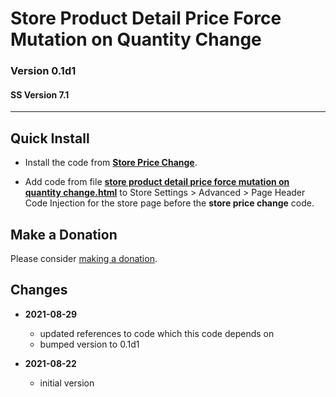 # Store Product Detail Price Force Mutation on Quantity Change

### Version 0.1d1

#### SS Version 7.1

---

## Quick Install

* Install the code from
  **[Store Price Change](https://github.com/tomsWebConsulting/twcsl/tree/main/Store%20Price%20Change#store%20price%20change)**.
  
* Add code from file
  **[store product detail price force mutation on quantity change.html](store%20product%20detail%20price%20force%20mutation%20on%20quantity%20change.html#L1)**
  to Store Settings > Advanced > Page Header Code Injection for the store page
  before the **store price change** code.
  
## Make a Donation

Please consider [making a donation](https://github.com/tomsWebConsulting/twcsl#make-a-donation).

## Changes

* **2021-08-29**
  
  * updated references to code which this code depends on
  * bumped version to 0.1d1
  
* **2021-08-22**
  
  * initial version
